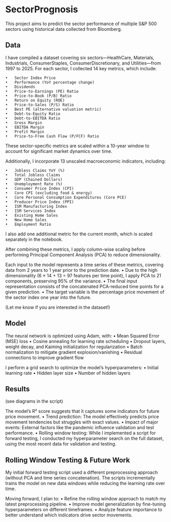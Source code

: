 # SectorPrognosis

This project aims to predict the sector performance of multiple S&P 500 sectors using historical data collected from Bloomberg.

## Data

I have compiled a dataset covering six sectors—HealthCare, Materials, Industrials, ConsumerStaples, ConsumerDiscretionary, and Utilities—from 1997 to 2025. For each sector, I collected 14 key metrics, which include:

	•	Sector Index Price
	•	Performance (YoY percentage change)
	•	Dividends
	•	Price-to-Earnings (PE) Ratio
	•	Price-to-Book (P/B) Ratio
	•	Return on Equity (ROE)
	•	Price-to-Sales (P/S) Ratio
	•	Best PE (alternative valuation metric)
	•	Debt-to-Equity Ratio
	•	Debt-to-EBITDA Ratio
	•	Gross Margin
	•	EBITDA Margin
	•	Profit Margin
	•	Price-to-Free Cash Flow (P/FCF) Ratio

These sector-specific metrics are scaled within a 10-year window to account for significant market dynamics over time.

Additionally, I incorporate 13 unscaled macroeconomic indicators, including:

	•	Jobless Claims YoY (%)
	•	Total Jobless Claims
	•	GDP (Chained Dollars)
	•	Unemployment Rate (%)
	•	Consumer Price Index (CPI)
	•	Core CPI (excluding food & energy)
	•	Core Personal Consumption Expenditures (Core PCE)
	•	Producer Price Index (PPI)
	•	ISM Manufacturing Index
	•	ISM Services Index
	•	Existing Home Sales
	•	New Home Sales
	•	Employment Ratio

I also add one additional metric for the current month, which is scaled separately in the notebook.

After combining these metrics, I apply column-wise scaling before performing Principal Component Analysis (PCA) to reduce dimensionality.

Each input to the model represents a time series of these metrics, covering data from 2 years to 1 year prior to the prediction date.
	•	Due to the high dimensionality (6 × 14 + 13 = 97 features per time point), I apply PCA to 21 components, preserving 95% of the variance.
	•	The final input representation consists of the concatenated PCA-reduced time points for a given prediction.
	•	The target variable is the percentage price movement of the sector index one year into the future.

 (Let me know if you are interested in the dataset!)

## Model

The neural network is optimized using Adam, with:
	•	Mean Squared Error (MSE) loss
	•	Cosine annealing for learning rate scheduling
	•	Dropout layers, weight decay, and Kaiming initialization for regularization
	•	Batch normalization to mitigate gradient explosion/vanishing
	•	Residual connections to improve gradient flow

I perform a grid search to optimize the model’s hyperparameters:
	•	Initial learning rate
	•	Hidden layer size
	•	Number of hidden layers

## Results 
(see diagrams in the script)

The model’s R² score suggests that it captures some indicators for future price movement.
	•	Trend prediction: The model effectively predicts price movement tendencies but struggles with exact values.
	•	Impact of major events: External factors like the pandemic influence validation and test performance.
	•	Rolling window testing: While I implemented a script for forward testing, I conducted my hyperparameter search on the full dataset, using the most recent data for validation and testing.

## Rolling Window Testing & Future Work

My initial forward testing script used a different preprocessing approach (without PCA and time series concatenation). The scripts incrementally trains the model on new data windows while reducing the learning rate over time.

Moving forward, I plan to:
	•	Refine the rolling window approach to match my latest preprocessing pipeline.
	•	Improve model generalization by fine-tuning hyperparameters on different timeframes.
	•	Analyze feature importance to better understand which indicators drive sector movements.
